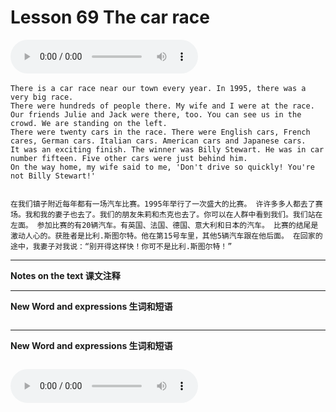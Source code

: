 # Lesson 69 The car race

​<audio id="audio" controls="" loop="loop">
    <source id="mp3" src="https://online1.tingclass.net/lesson/shi0529/0000/16/69.mp3"> 
</audio>

```
There is a car race near our town every year. In 1995, there was a very big race.
There were hundreds of people there. My wife and I were at the race. Our friends Julie and Jack were there, too. You can see us in the crowd. We are standing on the left.
There were twenty cars in the race. There were English cars, French cares, German cars. Italian cars. American cars and Japanese cars.
It was an exciting finish. The winner was Billy Stewart. He was in car number fifteen. Five other cars were just behind him.
On the way home, my wife said to me, 'Don't drive so quickly! You're not Billy Stewart!'


在我们镇子附近每年都有一场汽车比赛。1995年举行了一次盛大的比赛。 许许多多人都去了赛场。我和我的妻子也去了。我们的朋友朱莉和杰克也去了。你可以在人群中看到我们。我们站在左面。 参加比赛的有20辆汽车。有英国、法国、德国、意大利和日本的汽车。 比赛的结尾是激动人心的。获胜者是比利.斯图尔特。他在第15号车里，其他5辆汽车跟在他后面。 在回家的途中，我妻子对我说：“别开得这样快！你可不是比利.斯图尔特！”
```

------------
**Notes on the text 课文注释**

-------------
**New Word and expressions 生词和短语**
```markdown

```
-------------

**New Word and expressions 生词和短语**
```markdown

```

<audio id="audio" controls="" loop="loop">
    <source id="mp3" src="https://i.xiao84.com/en-nce/1mp3-en/lesson70.mp3">
</audio>